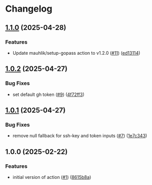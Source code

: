 # Changelog

## [1.1.0](https://github.com/mauhlik/integrate-gopass/compare/v1.0.2...v1.1.0) (2025-04-28)


### Features

* Update mauhlik/setup-gopass action to v1.2.0 ([#11](https://github.com/mauhlik/integrate-gopass/issues/11)) ([ed13114](https://github.com/mauhlik/integrate-gopass/commit/ed13114bd80810ed8153b896e30a60877bdced8e))

## [1.0.2](https://github.com/mauhlik/integrate-gopass/compare/v1.0.1...v1.0.2) (2025-04-27)


### Bug Fixes

* set default gh token ([#9](https://github.com/mauhlik/integrate-gopass/issues/9)) ([4f72ff3](https://github.com/mauhlik/integrate-gopass/commit/4f72ff3730ef45c8160c31f92a68439a5dc46648))

## [1.0.1](https://github.com/mauhlik/integrate-gopass/compare/v1.0.0...v1.0.1) (2025-04-27)


### Bug Fixes

* remove null fallback for ssh-key and token inputs ([#7](https://github.com/mauhlik/integrate-gopass/issues/7)) ([1e7c343](https://github.com/mauhlik/integrate-gopass/commit/1e7c34341190aae59311758d86455be604884a9a))

## 1.0.0 (2025-02-22)


### Features

* initial version of action ([#1](https://github.com/mauhlik/integrate-gopass/issues/1)) ([8615b8a](https://github.com/mauhlik/integrate-gopass/commit/8615b8a77a0a2eab86b329a610a23b7768aa0d0c))
